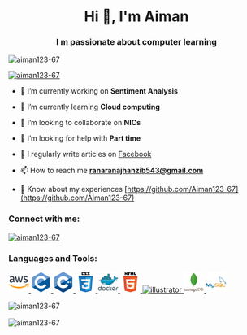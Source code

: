 <h1 align="center">Hi 👋, I'm Aiman</h1>
<h3 align="center">I m passionate about computer learning</h3>

<p align="left"> <img src="https://komarev.com/ghpvc/?username=aiman123-67&label=Profile%20views&color=0e75b6&style=flat" alt="aiman123-67" /> </p>

<p align="left"> <a href="https://github.com/ryo-ma/github-profile-trophy"><img src="https://github-profile-trophy.vercel.app/?username=aiman123-67" alt="aiman123-67" /></a> </p>

- 🔭 I’m currently working on **Sentiment Analysis**

- 🌱 I’m currently learning **Cloud computing**

- 👯 I’m looking to collaborate on **NICs**

- 🤝 I’m looking for help with **Part time**

- 📝 I regularly write articles on [Facebook](Facebook)

- 📫 How to reach me **ranaranajhanzib543@gmail.com**

- 📄 Know about my experiences [https://github.com/Aiman123-67](https://github.com/Aiman123-67)

<h3 align="left">Connect with me:</h3>
<p align="left">
<a href="https://twitter.com/aiman123-67" target="blank"><img align="center" src="https://raw.githubusercontent.com/rahuldkjain/github-profile-readme-generator/master/src/images/icons/Social/twitter.svg" alt="aiman123-67" height="30" width="40" /></a>
</p>

<h3 align="left">Languages and Tools:</h3>
<p align="left"> <a href="https://aws.amazon.com" target="_blank" rel="noreferrer"> <img src="https://raw.githubusercontent.com/devicons/devicon/master/icons/amazonwebservices/amazonwebservices-original-wordmark.svg" alt="aws" width="40" height="40"/> </a> <a href="https://www.cprogramming.com/" target="_blank" rel="noreferrer"> <img src="https://raw.githubusercontent.com/devicons/devicon/master/icons/c/c-original.svg" alt="c" width="40" height="40"/> </a> <a href="https://www.w3schools.com/cpp/" target="_blank" rel="noreferrer"> <img src="https://raw.githubusercontent.com/devicons/devicon/master/icons/cplusplus/cplusplus-original.svg" alt="cplusplus" width="40" height="40"/> </a> <a href="https://www.w3schools.com/css/" target="_blank" rel="noreferrer"> <img src="https://raw.githubusercontent.com/devicons/devicon/master/icons/css3/css3-original-wordmark.svg" alt="css3" width="40" height="40"/> </a> <a href="https://www.docker.com/" target="_blank" rel="noreferrer"> <img src="https://raw.githubusercontent.com/devicons/devicon/master/icons/docker/docker-original-wordmark.svg" alt="docker" width="40" height="40"/> </a> <a href="https://www.w3.org/html/" target="_blank" rel="noreferrer"> <img src="https://raw.githubusercontent.com/devicons/devicon/master/icons/html5/html5-original-wordmark.svg" alt="html5" width="40" height="40"/> </a> <a href="https://www.adobe.com/in/products/illustrator.html" target="_blank" rel="noreferrer"> <img src="https://www.vectorlogo.zone/logos/adobe_illustrator/adobe_illustrator-icon.svg" alt="illustrator" width="40" height="40"/> </a> <a href="https://www.mongodb.com/" target="_blank" rel="noreferrer"> <img src="https://raw.githubusercontent.com/devicons/devicon/master/icons/mongodb/mongodb-original-wordmark.svg" alt="mongodb" width="40" height="40"/> </a> <a href="https://www.mysql.com/" target="_blank" rel="noreferrer"> <img src="https://raw.githubusercontent.com/devicons/devicon/master/icons/mysql/mysql-original-wordmark.svg" alt="mysql" width="40" height="40"/> </a> </p>

<p><img align="center" src="https://github-readme-stats.vercel.app/api/top-langs?username=aiman123-67&show_icons=true&locale=en&layout=compact" alt="aiman123-67" /></p>

<p><img align="center" src="https://github-readme-streak-stats.herokuapp.com/?user=aiman123-67&" alt="aiman123-67" /></p>
